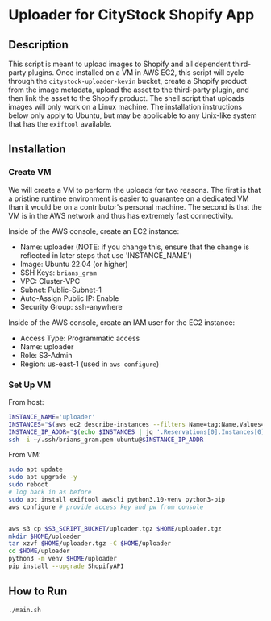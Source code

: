 # Uploader for CityStock Shopify App

## Description
This script is meant to upload images to Shopify and all dependent third-party plugins.  Once installed on a VM in AWS EC2, this script will cycle through the `citystock-uploader-kevin` bucket, create a Shopify product from the image metadata, upload the asset to the third-party plugin, and then link the asset to the Shopify product.  The shell script that uploads images will only work on a Linux machine.  The installation instructions below only apply to Ubuntu, but may be applicable to any Unix-like system that has the `exiftool` available.

## Installation
### Create VM
We will create a VM to perform the uploads for two reasons.  The first is that a pristine runtime environment is easier to guarantee on a dedicated VM than it would be on a contributor's personal machine.  The second is that the VM is in the AWS network and thus has extremely fast connectivity.

Inside of the AWS console, create an EC2 instance:
* Name: uploader (NOTE: if you change this, ensure that the change is reflected in later steps that use 'INSTANCE_NAME')
* Image: Ubuntu 22.04 (or higher)
* SSH Keys: `brians_gram`
* VPC: Cluster-VPC
* Subnet: Public-Subnet-1
* Auto-Assign Public IP: Enable
* Security Group: ssh-anywhere

Inside of the AWS console, create an IAM user for the EC2 instance:
* Access Type: Programmatic access
* Name: uploader
* Role: S3-Admin
* Region: us-east-1 (used in `aws configure`)

### Set Up VM
From host:
```bash
INSTANCE_NAME='uploader'
INSTANCES="$(aws ec2 describe-instances --filters Name=tag:Name,Values="$INSTANCE_NAME")"
INSTANCE_IP_ADDR="$(echo $INSTANCES | jq '.Reservations[0].Instances[0].PublicIpAddress' | tr -d '"')"
ssh -i ~/.ssh/brians_gram.pem ubuntu@$INSTANCE_IP_ADDR
```

From VM:
```bash
sudo apt update
sudo apt upgrade -y
sudo reboot
# log back in as before
sudo apt install exiftool awscli python3.10-venv python3-pip
aws configure # provide access key and pw from console


aws s3 cp $S3_SCRIPT_BUCKET/uploader.tgz $HOME/uploader.tgz
mkdir $HOME/uploader
tar xzvf $HOME/uploader.tgz -C $HOME/uploader
cd $HOME/uploader
python3 -m venv $HOME/uploader
pip install --upgrade ShopifyAPI
```

## How to Run
```bash
./main.sh
```